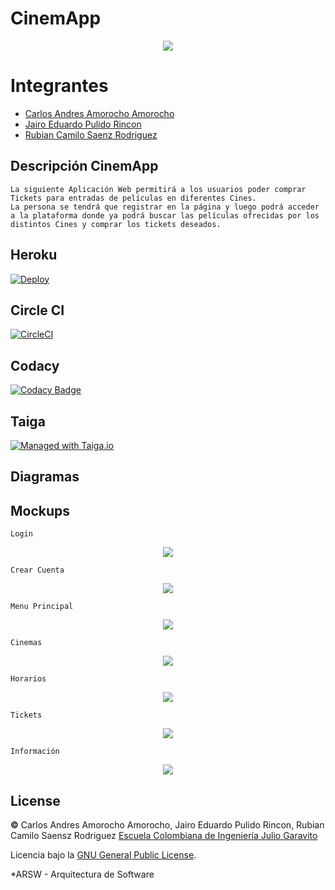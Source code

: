 # CinemApp

<p align="center"> 
  <img src="https://github.com/yoda-s-disciples/CinemApp/blob/master/img/Logo.jpeg?raw=true">
</p>

# Integrantes

* [Carlos Andres Amorocho Amorocho]("https://github.com/Carlos96999")
* [Jairo Eduardo Pulido Rincon]("https://github.com/Killersys")
* [Rubian Camilo Saenz Rodriguez]("https://github.com/camilosaenz")

## Descripción CinemApp

```
La siguiente Aplicación Web permitirá a los usuarios poder comprar Tickets para entradas de películas en diferentes Cines.
La persona se tendrá que registrar en la página y luego podrá acceder a la plataforma donde ya podrá buscar las películas ofrecidas por los distintos Cines y comprar los tickets deseados.
```

## Heroku

[![Deploy](https://www.herokucdn.com/deploy/button.svg)](https://cinem-app.herokuapp.com/)

## Circle CI

[![CircleCI](https://circleci.com/gh/circleci/circleci-docs.svg?style=svg)](https://app.circleci.com/pipelines/github/yoda-s-disciples/CinemApp)

## Codacy

[![Codacy Badge](https://app.codacy.com/project/badge/Grade/399b67f440c141d68ab1a47acf08c2c3)](https://www.codacy.com/gh/yoda-s-disciples/CinemApp/dashboard?utm_source=github.com&amp;utm_medium=referral&amp;utm_content=yoda-s-disciples/CinemApp&amp;utm_campaign=Badge_Grade)

## Taiga

[![Managed with Taiga.io](https://img.shields.io/badge/managed%20with-TAIGA.io-709f14.svg)](https://tree.taiga.io/project/jpulido-cineapp/timeline)

## Diagramas

## Mockups

```
Login
```
<p align="center"> 
  <img src="https://github.com/yoda-s-disciples/CinemApp/blob/master/img/Login.PNG?raw=true">
</p>

```
Crear Cuenta
```

<p align="center"> 
  <img src="https://github.com/yoda-s-disciples/CinemApp/blob/master/img/Register.PNG?raw=true">
</p>

```
Menu Principal
```

<p align="center"> 
  <img src="https://github.com/yoda-s-disciples/CinemApp/blob/master/img/Main.PNG?raw=true">
</p>

```
Cinemas
```

<p align="center"> 
  <img src="https://github.com/yoda-s-disciples/CinemApp/blob/master/img/Cinema.PNG?raw=true">
</p>

```
Horarios
```

<p align="center"> 
  <img src="https://github.com/yoda-s-disciples/CinemApp/blob/master/img/Horarios.PNG?raw=true">
</p>

```
Tickets
```

<p align="center"> 
  <img src="https://github.com/yoda-s-disciples/CinemApp/blob/master/img/Tickes.PNG?raw=true">
</p>


```
Información
```

<p align="center"> 
  <img src="https://github.com/yoda-s-disciples/CinemApp/blob/master/img/Compras.PNG?raw=true">
</p>

## License

**©** Carlos Andres Amorocho Amorocho, Jairo Eduardo Pulido Rincon, Rubian Camilo Saensz Rodriguez [Escuela Colombiana de Ingeniería Julio Garavito](https://www.escuelaing.edu.co/es/)
      
Licencia bajo la [GNU General Public License](https://github.com/yoda-s-disciples/CinemApp/blob/master/LICENSE).

*ARSW - Arquitectura de Software
